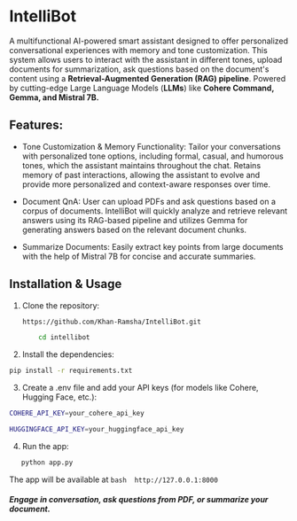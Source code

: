 # IntelliBot

A multifunctional AI-powered smart assistant designed to offer personalized conversational experiences with memory and tone customization. This system allows users to interact with the assistant in different tones, upload documents for summarization, ask questions based on the document's content using a **Retrieval-Augmented Generation (RAG) pipeline**. Powered by cutting-edge Large Language Models (**LLMs**) like **Cohere Command, Gemma, and Mistral 7B.**


## Features:

- Tone Customization & Memory Functionality: Tailor your conversations with personalized tone options, including formal, casual, and humorous tones, which the assistant maintains throughout the chat. Retains memory of past interactions, allowing the assistant to evolve and provide more personalized and context-aware responses over time.

- Document QnA: User can upload PDFs and ask questions based on a corpus of documents. IntelliBot will quickly analyze and retrieve relevant answers using its RAG-based pipeline and utilizes Gemma for generating answers based on the relevant document chunks. 

- Summarize Documents: Easily extract key points from large documents with the help of Mistral 7B for concise and accurate summaries.

## Installation & Usage

1. Clone the repository:

   ``` bash
   https://github.com/Khan-Ramsha/IntelliBot.git
   ```
   ``` bash
       cd intellibot
   ```

3. Install the dependencies:

 ```bash 
 pip install -r requirements.txt
```

3. Create a .env file and add your API keys (for models like Cohere, Hugging Face, etc.):

  ``` bash 
  COHERE_API_KEY=your_cohere_api_key
```` 
  ```bash 
  HUGGINGFACE_API_KEY=your_huggingface_api_key
   ```
  
4. Run the app:

  ```bash
     python app.py
   ```
  
The app will be available at ```bash 
                                 http://127.0.0.1:8000 ```

##### Engage in conversation, ask questions from PDF, or summarize your document.

